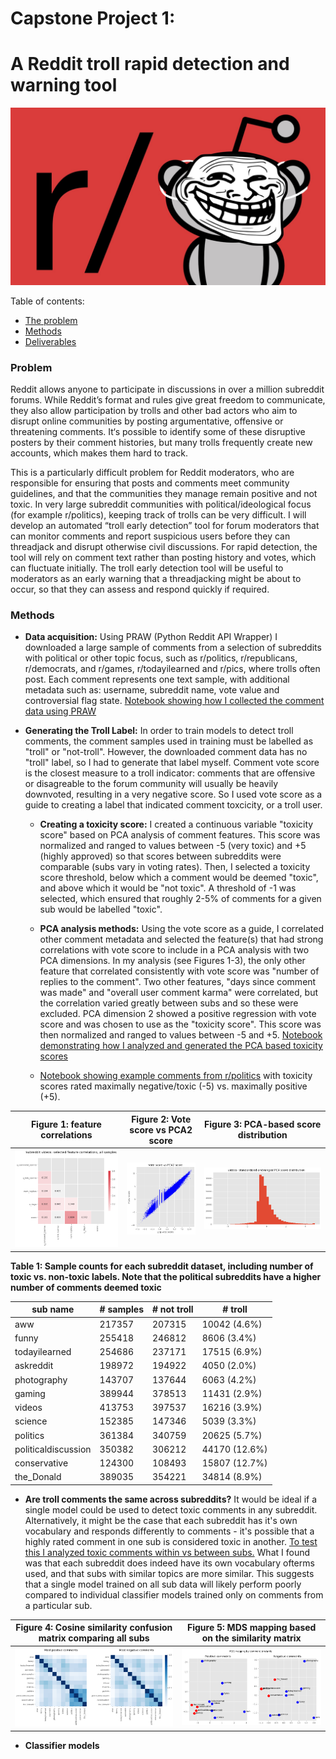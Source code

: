 # Capstone Project 1:
# A Reddit troll rapid detection and warning tool

<p align="center">
  <img img src="./assets/181108_troll.jpg" width="600"/>
</p>

Table of contents:
- [The problem](#problem)
- [Methods](#methods)
- [Deliverables](#deliverables)



### Problem
Reddit allows anyone to participate in discussions in over a million subreddit forums. While Reddit’s format and rules give great freedom to communicate, they also allow participation by trolls and other bad actors who aim to disrupt online communities by posting argumentative, offensive or threatening comments. It‘s possible to identify some of these disruptive posters by their comment histories, but many trolls frequently create new accounts, which makes them hard to track.

This is a particularly difficult problem for Reddit moderators, who are responsible for ensuring that posts and comments meet community guidelines, and that the communities they manage remain positive and not toxic. In very large subreddit communities with political/ideological focus (for example r/politics), keeping track of trolls can be very difficult. I will develop an automated “troll early detection” tool for forum moderators that can monitor comments and report suspicious users before they can threadjack and disrupt otherwise civil discussions. For rapid detection, the tool will rely on comment text rather than posting history and votes, which can fluctuate initially. The troll early detection tool will be useful to moderators as an early warning that a threadjacking might be about to occur, so that they can assess and respond quickly if required.

### Methods
- **Data acquisition:** Using PRAW (Python Reddit API Wrapper) I downloaded a large sample of comments from a selection of subreddits with political or other topic focus, such as r/politics, r/republicans, r/democrats, and r/games, r/todayilearned and r/pics, where trolls often post. Each comment represents one text sample, with additional metadata such as: username, subreddit name, vote value and controversial flag state. [Notebook showing how I collected the comment data using PRAW](reddit_collect_comments_v1.ipynb)

- **Generating the Troll Label:** In order to train models to detect troll comments, the comment samples used in training must be labelled as "troll" or "not-troll". However, the downloaded comment data has no "troll" label, so I had to generate that label myself. Comment vote score is the closest measure to a troll indicator: comments that are offensive or disagreable to the forum community will usually be heavily downvoted, resulting in a very negative score. So I used vote score as a guide to creating a label that indicated comment toxcicity, or a troll user.
  
  - **Creating a toxicity score:**  I created a continuous variable "toxicity score" based on PCA analysis of comment features. This score was normalized and ranged to values between -5 (very toxic) and +5 (highly approved) so that scores between subreddits were comparable (subs vary in voting rates). Then, I selected a toxicity score threshold, below which a comment would be deemed "toxic", and above which it would be "not toxic". A threshold of -1 was selected, which ensured that roughly 2-5% of comments for a given sub would be labelled "toxic".

  - **PCA analysis methods:** Using the vote score as a guide, I correlated other comment metadata and selected the feature(s) that had strong correlations with vote score to include in a PCA analysis with two PCA dimensions. In my analysis (see Figures 1-3), the only other feature that correlated consistently with vote score was "number of replies to the comment". Two other features, "days since comment was made" and "overall user comment karma" were correlated, but the correlation varied greatly between subs and so these were excluded. PCA dimension 2 showed a positive regression with vote score and was chosen to use as the "toxicity score". This score was then normalized and ranged to values between -5 and +5. [Notebook demonstrating how I analyzed and generated the PCA based toxicity scores](reddit_generate_PCA_score_v1.ipynb)
 
  - [Notebook showing example comments from r/politics](reddit_PCA_score_analysis.ipynb) with toxicity scores rated maximally negative/toxic (-5) vs. maximally positive (+5). 



| Figure 1: feature correlations | Figure 2: Vote score vs PCA2 score | Figure 3: PCA-based score distribution |
| -- | -- | -- | 
| ![feature correlations](./assets/feature_correlations.png) | ![Vote score vs PCA2 score](./assets/vote_score_vs_pca2.png) | ![PCA-based score distribution](./assets/pca_score_distribution.png)  |


**Table 1: Sample counts for each subreddit dataset, including number of toxic vs. non-toxic labels. Note that the political subreddits have a higher number of comments deemed toxic**

| sub name | # samples | # not troll | # troll |
| -- | -- | -- | -- |
| aww | 217357 | 207315 | 10042 (4.6%) |
| funny | 255418 | 246812 | 8606 (3.4%) |
| todayilearned | 254686 | 237171 | 17515 (6.9%) |
| askreddit | 198972 | 194922 | 4050 (2.0%) |
| photography | 143707 | 137644 | 6063 (4.2%) |
| gaming | 389944 | 378513 | 11431 (2.9%) |
| videos | 413753 | 397537 | 16216 (3.9%) |
| science | 152385 | 147346 | 5039 (3.3%) |
| politics | 361384 | 340759 | 20625 (5.7%) |
| politicaldiscussion | 350382 | 306212 | 44170 (12.6%) |
| conservative | 124300 | 108493 | 15807 (12.7%) |
| the_Donald | 389035 | 354221 | 34814 (8.9%) |



- **Are troll comments the same across subreddits?** It would be ideal if a single model could be used to detect toxic comments in any subreddit. Alternatively, it might be the case that each subreddit has it's own vocabulary and responds differently to comments - it's possible that a highly rated comment in one sub is considered toxic in another. [To test this I analyzed toxic comments within vs between subs.](reddit_intersub_analysis_data_story.ipynb) What I found was that each subreddit does indeed have its own vocabulary ofterms used, and that subs with similar topics are more similar. This suggests that a single model trained on all sub data will likely perform poorly compared to individual classifier models trained only on comments from a particular sub.

| Figure 4: Cosine similarity confusion matrix comparing all subs | Figure 5: MDS mapping based on the similarity matrix |
| -- | -- | 
| ![confusion](./assets/intersub_conf_mx.png) | ![MDS map](./assets/intersub_MDS_map.png) |


- **Classifier models**


